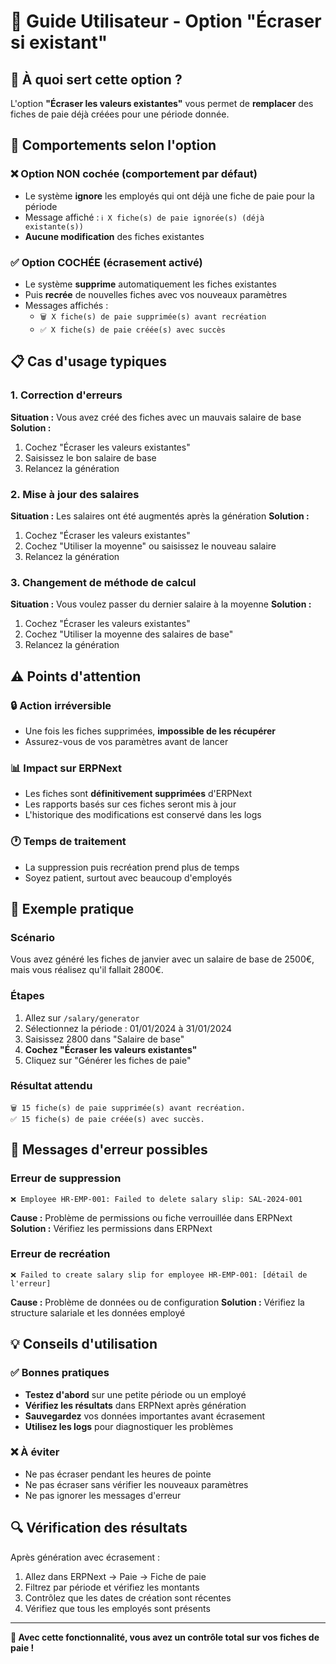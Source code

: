 # 👥 Guide Utilisateur - Option "Écraser si existant"

## 🎯 À quoi sert cette option ?

L'option **"Écraser les valeurs existantes"** vous permet de **remplacer** des fiches de paie déjà créées pour une période donnée.

## 🔄 Comportements selon l'option

### ❌ Option NON cochée (comportement par défaut)
- Le système **ignore** les employés qui ont déjà une fiche de paie pour la période
- Message affiché : `ℹ️ X fiche(s) de paie ignorée(s) (déjà existante(s))`
- **Aucune modification** des fiches existantes

### ✅ Option COCHÉE (écrasement activé)
- Le système **supprime** automatiquement les fiches existantes
- Puis **recrée** de nouvelles fiches avec vos nouveaux paramètres
- Messages affichés :
  - `🗑️ X fiche(s) de paie supprimée(s) avant recréation`
  - `✅ X fiche(s) de paie créée(s) avec succès`

## 📋 Cas d'usage typiques

### 1. Correction d'erreurs
**Situation :** Vous avez créé des fiches avec un mauvais salaire de base
**Solution :** 
1. Cochez "Écraser les valeurs existantes"
2. Saisissez le bon salaire de base
3. Relancez la génération

### 2. Mise à jour des salaires
**Situation :** Les salaires ont été augmentés après la génération
**Solution :**
1. Cochez "Écraser les valeurs existantes"
2. Cochez "Utiliser la moyenne" ou saisissez le nouveau salaire
3. Relancez la génération

### 3. Changement de méthode de calcul
**Situation :** Vous voulez passer du dernier salaire à la moyenne
**Solution :**
1. Cochez "Écraser les valeurs existantes"
2. Cochez "Utiliser la moyenne des salaires de base"
3. Relancez la génération

## ⚠️ Points d'attention

### 🔒 Action irréversible
- Une fois les fiches supprimées, **impossible de les récupérer**
- Assurez-vous de vos paramètres avant de lancer

### 📊 Impact sur ERPNext
- Les fiches sont **définitivement supprimées** d'ERPNext
- Les rapports basés sur ces fiches seront mis à jour
- L'historique des modifications est conservé dans les logs

### 🕐 Temps de traitement
- La suppression puis recréation prend plus de temps
- Soyez patient, surtout avec beaucoup d'employés

## 🎯 Exemple pratique

### Scénario
Vous avez généré les fiches de janvier avec un salaire de base de 2500€, mais vous réalisez qu'il fallait 2800€.

### Étapes
1. Allez sur `/salary/generator`
2. Sélectionnez la période : 01/01/2024 à 31/01/2024
3. Saisissez 2800 dans "Salaire de base"
4. **Cochez "Écraser les valeurs existantes"**
5. Cliquez sur "Générer les fiches de paie"

### Résultat attendu
```
🗑️ 15 fiche(s) de paie supprimée(s) avant recréation.
✅ 15 fiche(s) de paie créée(s) avec succès.
```

## 🚨 Messages d'erreur possibles

### Erreur de suppression
```
❌ Employee HR-EMP-001: Failed to delete salary slip: SAL-2024-001
```
**Cause :** Problème de permissions ou fiche verrouillée dans ERPNext
**Solution :** Vérifiez les permissions dans ERPNext

### Erreur de recréation
```
❌ Failed to create salary slip for employee HR-EMP-001: [détail de l'erreur]
```
**Cause :** Problème de données ou de configuration
**Solution :** Vérifiez la structure salariale et les données employé

## 💡 Conseils d'utilisation

### ✅ Bonnes pratiques
- **Testez d'abord** sur une petite période ou un employé
- **Vérifiez les résultats** dans ERPNext après génération
- **Sauvegardez** vos données importantes avant écrasement
- **Utilisez les logs** pour diagnostiquer les problèmes

### ❌ À éviter
- Ne pas écraser pendant les heures de pointe
- Ne pas écraser sans vérifier les nouveaux paramètres
- Ne pas ignorer les messages d'erreur

## 🔍 Vérification des résultats

Après génération avec écrasement :
1. Allez dans ERPNext → Paie → Fiche de paie
2. Filtrez par période et vérifiez les montants
3. Contrôlez que les dates de création sont récentes
4. Vérifiez que tous les employés sont présents

---

**💪 Avec cette fonctionnalité, vous avez un contrôle total sur vos fiches de paie !**